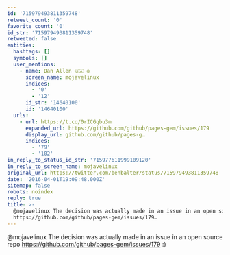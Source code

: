 ```yaml
---
id: '715979493811359748'
retweet_count: '0'
favorite_count: '0'
id_str: '715979493811359748'
retweeted: false
entities:
  hashtags: []
  symbols: []
  user_mentions:
    - name: Dan Allen 🇺🇦 ☮️
      screen_name: mojavelinux
      indices:
        - '0'
        - '12'
      id_str: '14640100'
      id: '14640100'
  urls:
    - url: https://t.co/0rICGqbu3m
      expanded_url: https://github.com/github/pages-gem/issues/179
      display_url: github.com/github/pages-g…
      indices:
        - '79'
        - '102'
in_reply_to_status_id_str: '715977611999109120'
in_reply_to_screen_name: mojavelinux
original_url: https://twitter.com/benbalter/status/715979493811359748
date: '2016-04-01T19:09:48.000Z'
sitemap: false
robots: noindex
reply: true
title: >-
  @mojavelinux The decision was actually made in an issue in an open source repo
  https://github.com/github/pages-gem/issues/179…
---
```


@mojavelinux The decision was actually made in an issue in an open source repo https://github.com/github/pages-gem/issues/179 :)